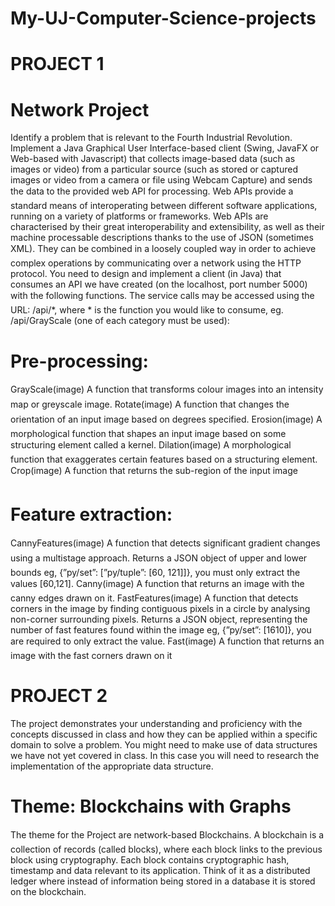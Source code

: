 # My-UJ-Computer-Science-projects

# PROJECT 1

# Network Project
Identify a problem that is relevant to the Fourth Industrial Revolution. Implement a Java
Graphical User Interface-based client (Swing, JavaFX or Web-based with Javascript) that
collects image-based data (such as images or video) from a particular source (such as stored
or captured images or video from a camera or file using Webcam Capture) and sends the data
to the provided web API for processing. 
Web APIs provide a standard means of interoperating
between different software applications, running on a variety of platforms or frameworks. Web
APIs are characterised by their great interoperability and extensibility, as well as their machine 
processable descriptions thanks to the use of JSON (sometimes XML).
They can be combined
in a loosely coupled way in order to achieve complex operations by communicating over a
network using the HTTP protocol. You need to design and implement a client (in Java) that
consumes an API we have created (on the localhost, port number 5000) with the following
functions.
The service calls may be accessed using the URL: /api/*, where * is the function
you would like to consume, eg. /api/GrayScale (one of each category must be used):
# Pre-processing:
GrayScale(image) A function that transforms colour images into an intensity map or
  greyscale image.
Rotate(image) A function that changes the orientation of an input image based on degrees
specified.
Erosion(image) A morphological function that shapes an input image based on some structuring element called a kernel.
Dilation(image) A morphological function that exaggerates certain features based on a
structuring element.
Crop(image) A function that returns the sub-region of the input image
# Feature extraction:
 CannyFeatures(image) A function that detects significant gradient changes using a multistage approach. Returns a JSON object of upper and lower bounds eg, {”py/set”:
 [”py/tuple”: [60, 121]]}, you must only extract the values [60,121].
 Canny(image) A function that returns an image with the canny edges drawn on it.
 FastFeatures(image) A function that detects corners in the image by finding contiguous
 pixels in a circle by analysing non-corner surrounding pixels. Returns a JSON object,
 representing the number of fast features found within the image eg, {”py/set”: [1610]},
 you are required to only extract the value.
Fast(image) A function that returns an image with the fast corners drawn on it

# PROJECT 2
The project demonstrates your understanding and proficiency with the concepts discussed
in class and how they can be applied within a specific domain to solve a problem. You might
need to make use of data structures we have not yet covered in class. In this case you will
need to research the implementation of the appropriate data structure.
# Theme: Blockchains with Graphs
The theme for the Project are network-based Blockchains. A blockchain is a collection of
records (called blocks), where each block links to the previous block using cryptography. Each
block contains cryptographic hash, timestamp and data relevant to its application. Think of
it as a distributed ledger where instead of information being stored in a database it is stored
on the blockchain. 
